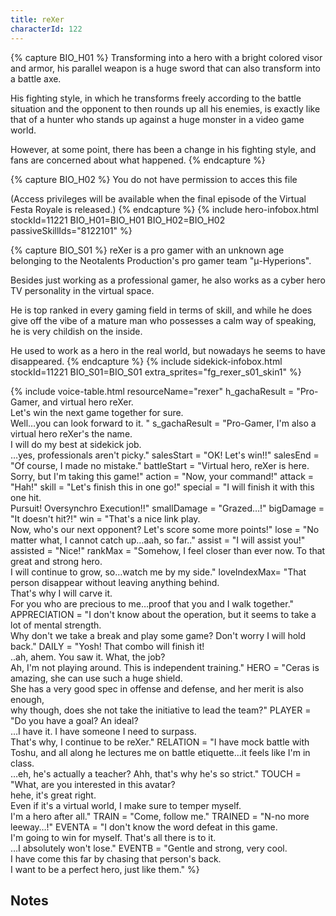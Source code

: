 ```yaml
---
title: reXer
characterId: 122
---
```


{% capture BIO_H01 %}
Transforming into a hero with a bright colored visor and armor, his parallel weapon is a huge sword that can also transform into a battle axe.

His fighting style, in which he transforms freely according to the battle situation and the opponent to then rounds up all his enemies, is exactly like that of a hunter who stands up against a huge monster in a video game world.

However, at some point, there has been a change in his fighting style, and fans are concerned about what happened.
{% endcapture %}

{% capture BIO_H02 %}
You do not have permission to acces this file

(Access privileges will be available when the final episode of the Virtual Festa Royale is released.)
{% endcapture %}
{% include hero-infobox.html stockId=11221 BIO_H01=BIO_H01 BIO_H02=BIO_H02 passiveSkillIds="8122101" %}

{% capture BIO_S01 %}
reXer is a pro gamer with an unknown age belonging to the Neotalents Production's pro gamer team "μ-Hyperions".

Besides just working as a professional gamer, he also works as a cyber hero TV personality in the virtual space.

He is top ranked in every gaming field in terms of skill, and while he does give off the vibe of a mature man who possesses a calm way of speaking, he is very childish on the inside. 

He used to work as a hero in the real world, but nowadays he seems to have disappeared. 
{% endcapture %}
{% include sidekick-infobox.html stockId=11221 BIO_S01=BIO_S01 extra_sprites="fg_rexer_s01_skin1" %}

{% include voice-table.html resourceName="rexer"
h_gachaResult = "Pro-Gamer, and virtual hero reXer.<br>Let's win the next game together for sure.<br>Well…you can look forward to it. "
s_gachaResult = "Pro-Gamer, I'm also a virtual hero reXer's the name.<br>I will do my best at sidekick job.<br>…yes, professionals aren't picky."
salesStart = "OK! Let's win!!"
salesEnd = "Of course, I made no mistake."
battleStart = "Virtual hero, reXer is here.<br>Sorry, but I'm taking this game!"
action = "Now, your command!"
attack = "Hah!"
skill = "Let's finish this in one go!"
special = "I will finish it with this one hit.<br>Pursuit! Oversynchro Execution!!"
smallDamage = "Grazed…!"
bigDamage = "It doesn't hit?!"
win = "That's a nice link play.<br>Now, who's our next opponent? Let's score some more points!"
lose = "No matter what, I cannot catch up…aah, so far.."
assist = "I will assist you!"
assisted = "Nice!"
rankMax = "Somehow, I feel closer than ever now. To that great and strong hero.<br>I will continue to grow, so…watch me by my side."
loveIndexMax= "That person disappear without leaving anything behind.<br>That's why I will carve it.<br>For you who are precious to me…proof that you and I walk together."
APPRECIATION = "I don't know about the operation, but it seems to take a lot of mental strength.<br>Why don't we take a break and play some game? Don't worry I will hold back."
DAILY = "Yosh! That combo will finish it!<br>..ah, ahem. You saw it. What, the job?<br>Ah, I'm not playing around. This is independent training."
HERO = "Ceras is amazing, she can use such a huge shield.<br>She has a very good spec in offense and defense, and her merit is also enough,<br>why though, does she not take the initiative to lead the team?"
PLAYER = "Do you have a goal? An ideal?<br>…I have it. I have someone I need to surpass.<br>That's why, I continue to be reXer."
RELATION = "I have mock battle with Toshu, and all along he lectures me on battle etiquette…it feels like I'm in class.<br>…eh, he's actually a teacher? Ahh, that's why he's so strict."
TOUCH = "What, are you interested in this avatar?<br>hehe, it's great right.<br>Even if it's a virtual world, I make sure to temper myself.<br>I'm a hero after all."
TRAIN = "Come, follow me."
TRAINED = "N-no more leeway…!"
EVENTA = "I don't know the word defeat in this game.<br>I'm going to win for myself. That's all there is to it.<br>…I absolutely won't lose."
EVENTB = "Gentle and strong, very cool.<br>I have come this far by chasing that person's back.<br>I want to be a perfect hero, just like them."
%}

## Notes
